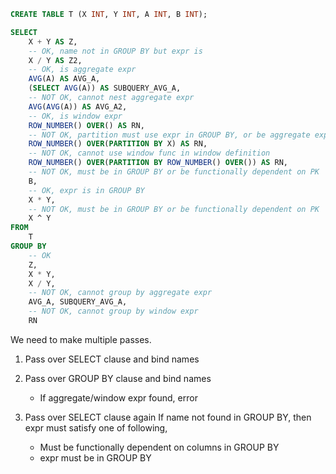 ```sql
CREATE TABLE T (X INT, Y INT, A INT, B INT);

SELECT
    X + Y AS Z,
    -- OK, name not in GROUP BY but expr is
    X / Y AS Z2,
    -- OK, is aggregate expr
    AVG(A) AS AVG_A,
    (SELECT AVG(A)) AS SUBQUERY_AVG_A,
    -- NOT OK, cannot nest aggregate expr
    AVG(AVG(A)) AS AVG_A2,
    -- OK, is window expr
    ROW_NUMBER() OVER() AS RN,
    -- NOT OK, partition must use expr in GROUP BY, or be aggregate expr
    ROW_NUMBER() OVER(PARTITION BY X) AS RN,
    -- NOT OK, cannot use window func in window definition
    ROW_NUMBER() OVER(PARTITION BY ROW_NUMBER() OVER()) AS RN,
    -- NOT OK, must be in GROUP BY or be functionally dependent on PK
    B,
    -- OK, expr is in GROUP BY
    X * Y,
    -- NOT OK, must be in GROUP BY or be functionally dependent on PK
    X ^ Y
FROM
    T
GROUP BY
    -- OK
    Z,
    X * Y,
    X / Y,
    -- NOT OK, cannot group by aggregate expr
    AVG_A, SUBQUERY_AVG_A,
    -- NOT OK, cannot group by window expr
    RN
```

We need to make multiple passes.

1. Pass over SELECT clause and bind names

1. Pass over GROUP BY clause and bind names
   + If aggregate/window expr found, error

1. Pass over SELECT clause again
   If name not found in GROUP BY, then expr must satisfy one of following,
   + Must be functionally dependent on columns in GROUP BY
   + expr must be in GROUP BY
